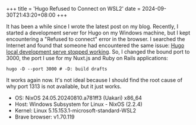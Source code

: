 +++
title = 'Hugo Refused to Connect on WSL2'
date = 2024-09-30T21:43:20+08:00
+++

It has been a while since I wrote the latest post on my blog. Recently, I started a development server for Hugo on my Windows machine, but I kept encountering a "Refused to connect" error in the browser. I searched the Internet and found that someone had encountered the same issue: [Hugo local development serve stopped working](https://discourse.gohugo.io/t/hugo-local-development-serve-stopped-working/30109/5). So, I changed the bound port to 3000, the port I use for my Nuxt.js and Ruby on Rails applications:

```
hugo -D --port 3000 # -D: build drafts
```

It works again now. It's not ideal because I should find the root cause of why port 1313 is not available, but it just works.

- OS: NixOS 24.05.20240810.a781ff3 (Uakari) x86_64
- Host: Windows Subsystem for Linux - NixOS (2.2.4)
- Kernel: Linux 5.15.153.1-microsoft-standard-WSL2
- Brave browser: v1.70.119
